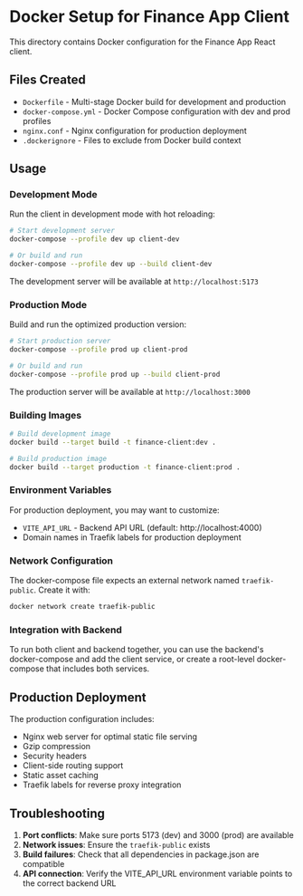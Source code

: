# Docker Setup for Finance App Client

This directory contains Docker configuration for the Finance App React client.

## Files Created

- `Dockerfile` - Multi-stage Docker build for development and production
- `docker-compose.yml` - Docker Compose configuration with dev and prod profiles
- `nginx.conf` - Nginx configuration for production deployment
- `.dockerignore` - Files to exclude from Docker build context

## Usage

### Development Mode

Run the client in development mode with hot reloading:

```bash
# Start development server
docker-compose --profile dev up client-dev

# Or build and run
docker-compose --profile dev up --build client-dev
```

The development server will be available at `http://localhost:5173`

### Production Mode

Build and run the optimized production version:

```bash
# Start production server
docker-compose --profile prod up client-prod

# Or build and run
docker-compose --profile prod up --build client-prod
```

The production server will be available at `http://localhost:3000`

### Building Images

```bash
# Build development image
docker build --target build -t finance-client:dev .

# Build production image
docker build --target production -t finance-client:prod .
```

### Environment Variables

For production deployment, you may want to customize:

- `VITE_API_URL` - Backend API URL (default: http://localhost:4000)
- Domain names in Traefik labels for production deployment

### Network Configuration

The docker-compose file expects an external network named `traefik-public`. Create it with:

```bash
docker network create traefik-public
```

### Integration with Backend

To run both client and backend together, you can use the backend's docker-compose and add the client service, or create a root-level docker-compose that includes both services.

## Production Deployment

The production configuration includes:

- Nginx web server for optimal static file serving
- Gzip compression
- Security headers
- Client-side routing support
- Static asset caching
- Traefik labels for reverse proxy integration

## Troubleshooting

1. **Port conflicts**: Make sure ports 5173 (dev) and 3000 (prod) are available
2. **Network issues**: Ensure the `traefik-public` exists
3. **Build failures**: Check that all dependencies in package.json are compatible
4. **API connection**: Verify the VITE_API_URL environment variable points to the correct backend URL